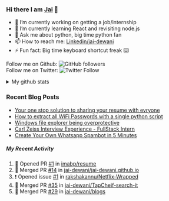 
### Hi there I am [Jai](https://jaid.tech) 👋

- 🔭 I’m currently working on getting a job/internship
- 🌱 I’m currently learning React and revisiting node.js
- 💬 Ask me about python, big time python fan 
- 📫 How to reach me: [Linkedin/jai-dewani](https://www.linkedin.com/in/jai-dewani)
- ⚡ Fun fact: Big time keyboard shortcut freak :keyboard:

Follow me on Github: ![GitHub followers](https://img.shields.io/github/followers/jai-dewani?label=Follow&style=social)  
Follow me on Twitter: ![Twitter Follow](https://img.shields.io/twitter/follow/jai_dewani?label=Follow&style=social)  

<details>
  <summary>My github stats</summary>
  &nbsp;&nbsp;&nbsp;&nbsp;<img src="https://github-readme-stats.vercel.app/api?username=jai-dewani">
</details>  

### Recent Blog Posts
<!-- BLOG-POST-LIST:START -->
- [Your one stop solution to sharing your resume with evryone](https://jai-dewani.github.io/blogs/one-stop-solution-to-sharing-your-resume/)
- [How to extract all WiFi Passwords with a single python script](https://jai-dewani.github.io/blogs/extract-wifi-passwords/)
- [Windows file explorer being overprotective](https://jai-dewani.github.io/blogs/windows-file-structure/)
- [Carl Zeiss Interview Experience - FullStack Intern](https://jai-dewani.github.io/blogs/carl-zeiss-interview-experience/)
- [Create Your Own Whatsapp Spambot in 5 Minutes](https://jai-dewani.github.io/blogs/automate-whatsapp/)
<!-- BLOG-POST-LIST:END -->

##### My Recent Activity
<!--START_SECTION:activity-->
1. 💪 Opened PR [#1](https://github.com/imabp/resume/pull/1) in [imabp/resume](https://github.com/imabp/resume)
2. 🎉 Merged PR [#14](https://github.com/jai-dewani/jai-dewani.github.io/pull/14) in [jai-dewani/jai-dewani.github.io](https://github.com/jai-dewani/jai-dewani.github.io)
3. ❗️ Opened issue [#1](https://github.com/rakshakannu/Netflix-Wrapped/issues/1) in [rakshakannu/Netflix-Wrapped](https://github.com/rakshakannu/Netflix-Wrapped)
4. 🎉 Merged PR [#35](https://github.com/jai-dewani/TapCheif-search-it/pull/35) in [jai-dewani/TapCheif-search-it](https://github.com/jai-dewani/TapCheif-search-it)
5. 🎉 Merged PR [#29](https://github.com/jai-dewani/blogs/pull/29) in [jai-dewani/blogs](https://github.com/jai-dewani/blogs)
<!--END_SECTION:activity-->
